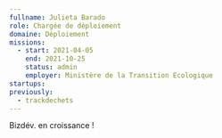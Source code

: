 ```yaml
---
fullname: Julieta Barado
role: Chargée de déploiement
domaine: Déploiement
missions:
  - start: 2021-04-05
    end: 2021-10-25
    status: admin
    employer: Ministère de la Transition Ecologique
startups:
previously:
  - trackdechets
---
```


Bizdév. en croissance !
